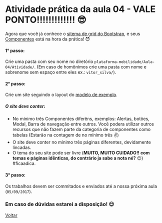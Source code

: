 # Atividade prática da aula 04 - VALE PONTO!!!!!!!!!!!!! :sunglasses:

Agora que você já conhece o [sitema de grid do Bootstrap](https://getbootstrap.com/docs/4.0/layout/grid/), e seus [Componentes](https://getbootstrap.com/docs/4.0/components/alerts/) está na hora da prática! :smiling_imp:

#### 1° passo:

Crie uma pasta com seu nome no diretório `plataforma-mobilidade/Aula-04/Atividade/`.  (Em caso de homônimos crie uma pasta com nome e sobrenome sem espaço entre eles ex.: `vitor_silva/`).

#### 2° passo:

Crie um site seguindo o layout do [modelo de exemplo](https://github.com/meta-sistemas-2017/plataforma-mobilidade/tree/master/Aula-04/Atividade/Exemplo).

##### O site deve conter:

- No mínimo três Componentes diferêns, exemplos: Alertas, botões, Modal, Barra de navegação entre outros. Você podera utilizar outros recursos que não fazem parte da categoria de componentes como tabelas (Estarão na contagem de no mínimo três :v:) 
- O site deve conter no mínimo três páginas diferentes, devidamente lincadas.
- O tema do seu site pode ser livre (**MUITO, MUITO CUIDADO!! com temas e páginas idênticas, do contrário ja sabe a nota né?** :wink:) #ficaadica.

#### 3° passo:
Os trabalhos devem ser commitados e enviados até a nossa próxima aula (`05/09/2017`).

### Em caso de dúvidas estarei a disposição! :relieved:

[Voltar](https://github.com/meta-sistemas-2017/plataforma-mobilidade/tree/master/Aula-04)